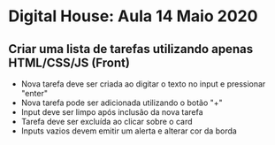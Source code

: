 # Digital House: Aula 14 Maio 2020
## Criar uma lista de tarefas utilizando apenas HTML/CSS/JS (Front) 

- Nova tarefa deve ser criada ao digitar o texto no input e pressionar "enter"
- Nova tarefa pode ser adicionada utilizando o botão "+"
- Input deve ser limpo após inclusão da nova tarefa
- Tarefa deve ser excluída ao clicar sobre o card
- Inputs vazios devem emitir um alerta e alterar cor da borda
